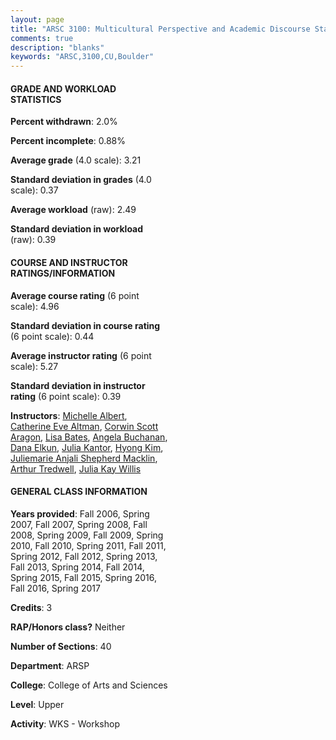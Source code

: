 ```yaml
---
layout: page
title: "ARSC 3100: Multicultural Perspective and Academic Discourse Statistics"
comments: true
description: "blanks"
keywords: "ARSC,3100,CU,Boulder"
---
```

<head>
<script src="https://ajax.googleapis.com/ajax/libs/jquery/2.1.3/jquery.min.js"></script>
<script src="https://dl.dropboxusercontent.com/s/pc42nxpaw1ea4o9/highcharts.js?dl=0"></script>
<!-- <script src="../assets/js/highcharts.js"></script> -->
<style type="text/css">@font-face {
	font-family: "Bebas Neue";
	src: url(https://www.filehosting.org/file/details/544349/BebasNeue Regular.otf) format("opentype");
	}
	h1.Bebas { 
		font-family: "Bebas Neue", Verdana, Tahoma;
	}
</style>
</head>
<body>
	<div id="container" style="float: right; width: 45%; height: 88%; margin-left: 2.5%; margin-right: 2.5%;"></div>
	<script language="JavaScript">
		$(document).ready(function() {
		var chart = {type: 'column'};
		var title = {text: 'Grade Distribution'};
		var xAxis = {categories: ['A','B','C','D','F'],crosshair: true};
		var yAxis = {min: 0,title: {text: 'Percentage'}};
		var tooltip = {headerFormat: '<center><b><span style="font-size:20px">{point.key}</span></b></center>',
		               pointFormat: '<td style="padding:0"><b>{point.y:.1f}%</b></td>',
		               footerFormat: '</table>',shared: true,useHTML: true};
		var plotOptions = {column: {pointPadding: 0.0,borderWidth: 0}};  
		var credits = {enabled: false};var series= [{name: 'Percent',data: [41.53,44.3,10.71,1.86,1.6,]}];
		var json = {};
		json.chart = chart;
		json.title = title;
		json.tooltip = tooltip;
		json.xAxis = xAxis;
		json.yAxis = yAxis;  
		json.series = series;
		json.plotOptions = plotOptions;  
		json.credits = credits;
		$('#container').highcharts(json);
	});
	</script>
</body>
			   
#### GRADE AND WORKLOAD STATISTICS

**Percent withdrawn**: 2.0%

**Percent incomplete**: 0.88%

**Average grade** (4.0 scale): 3.21

**Standard deviation in grades** (4.0 scale): 0.37

**Average workload** (raw): 2.49

**Standard deviation in workload** (raw): 0.39

#### COURSE AND INSTRUCTOR RATINGS/INFORMATION

**Average course rating** (6 point scale): 4.96

**Standard deviation in course rating** (6 point scale): 0.44

**Average instructor rating** (6 point scale): 5.27

**Standard deviation in instructor rating** (6 point scale): 0.39

**Instructors**: <a href='../../instructors/Michelle_Albert'>Michelle Albert</a>, <a href='../../instructors/Catherine_Eve_Altman'>Catherine Eve Altman</a>, <a href='../../instructors/Corwin_Scott_Aragon'>Corwin Scott Aragon</a>, <a href='../../instructors/Lisa_Bates'>Lisa Bates</a>, <a href='../../instructors/Angela_Buchanan'>Angela Buchanan</a>, <a href='../../instructors/Dana_Elkun'>Dana Elkun</a>, <a href='../../instructors/Julia_Kantor'>Julia Kantor</a>, <a href='../../instructors/Hyong_Kim'>Hyong Kim</a>, <a href='../../instructors/Juliemarie_Anjali_Shepherd_Macklin'>Juliemarie Anjali Shepherd Macklin</a>, <a href='../../instructors/Arthur_Tredwell'>Arthur Tredwell</a>, <a href='../../instructors/Julia_Kay_Willis'>Julia Kay Willis</a>

#### GENERAL CLASS INFORMATION

**Years provided**: Fall 2006, Spring 2007, Fall 2007, Spring 2008, Fall 2008, Spring 2009, Fall 2009, Spring 2010, Fall 2010, Spring 2011, Fall 2011, Spring 2012, Fall 2012, Spring 2013, Fall 2013, Spring 2014, Fall 2014, Spring 2015, Fall 2015, Spring 2016, Fall 2016, Spring 2017

**Credits**: 3

**RAP/Honors class?** Neither

**Number of Sections**: 40

**Department**: ARSP

**College**: College of Arts and Sciences

**Level**: Upper

**Activity**: WKS - Workshop

